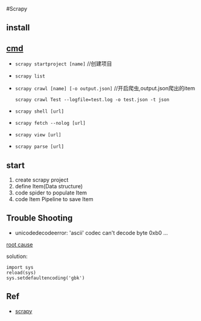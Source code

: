 #Scrapy

## install

## [cmd](http://scrapy-chs.readthedocs.io/zh_CN/latest/topics/commands.html#topics-commands-ref)

+ `scrapy startproject [name]` //创建项目

+ `scrapy list`

+ `scrapy crawl [name] [-o output.json]` //开启爬虫,output.json爬出的item

    `scrapy crawl Test --logfile=test.log -o test.json -t json`

+ `scrapy shell [url]`
+ `scrapy fetch --nolog [url]`
+ `scrapy view [url]`
+ `scrapy parse [url]`

## start
1. create scrapy project
2. define Item(Data structure)
3. code spider to populate Item
4. code Item Pipeline to save Item


## Trouble Shooting

+ unicodedecodeerror: 'ascii' codec can't decode byte 0xb0 ...

[root cause](https://docs.python.org/3/howto/unicode.html)

solution:
```
import sys
reload(sys)
sys.setdefaultencoding('gbk')
```

## Ref

+ [scrapy](http://scrapy-chs.readthedocs.io/zh_CN/latest/topics/shell.html)
